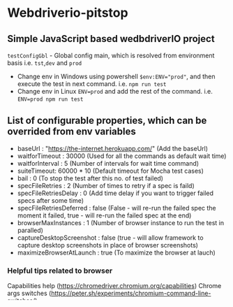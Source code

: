 # Webdriverio-pitstop

## Simple JavaScript based wedbdriverIO project

`testConfigGbl` - Global config main, which is resolved from environment basis i.e. `tst`,`dev` and `prod`

-   Change env in Windows using powershell `$env:ENV="prod"`, and then execute the test in next command. i.e. `npm run test`
-   Change env in Linux `ENV=prod` and add the rest of the command. i.e. `ENV=prod npm run test`

## List of configurable properties, which can be overrided from env variables

-   baseUrl : "https://the-internet.herokuapp.com/" (Add the baseUrl)
-   waitforTimeout : 30000 (Used for all the commands as default wait time)
-   waitforInterval : 5 (Number of intervals for wait time command)
-   suiteTimeout: 60000 \* 10 (Default timeout for Mocha test cases)
-   bail : 0 (To stop the test after this no. of test failed)
-   specFileRetries : 2 (Number of times to retry if a spec is faild)
-   specFileRetriesDelay : 0 (Add time delay if you want to trigger failed specs after some time)
-   specFileRetriesDeferred : false (False - will re-run the failed spec the moment it failed, true - will re-run the failed spec at the end)
-   browserMaxInstances : 1 (Number of browser instance to run the test in paralled)
-   captureDesktopScreenshot : false (true - will allow framework to capture desktop screenshots in place of browser screenshots)
-   maximizeBrowserAtLaunch : true (To maximize the browser at lauch)

### Helpful tips related to browser

Capabilities help (https://chromedriver.chromium.org/capabilities)
Chrome args switches (https://peter.sh/experiments/chromium-command-line-switches/)

#### Task to do :

Add data source for data driven test

-   Create a login test which run for multiple set of data
-   Use CSV or any other flat file to store the test data

#### Add any HTML reporter

-   Install allure command line tool to open the report
    `npm install -g allure-commandline --save-dev`
-   Generate and open Allure report
    `allure generate "./reports/allure-results" && allure open`
-   Open Allure report
    `allure open allure-report`
